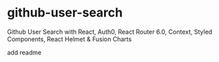 # github-user-search
Github User Search with React, Auth0, React Router 6.0, Context, Styled Components, React Helmet &amp; Fusion Charts

add readme
